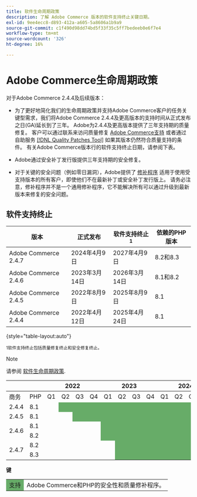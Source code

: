 ```yaml
---
title: 软件生命周期政策
description: 了解 Adobe Commerce 版本的软件支持终止关键日期。
exl-id: 9ee4ecc8-d893-412a-a605-5a8606a1b9a9
source-git-commit: c1f490d98dd74bd5f33f35c5ff7bedeeb0e6f7e4
workflow-type: tm+mt
source-wordcount: '326'
ht-degree: 16%

---
```


# Adobe Commerce生命周期政策

对于Adobe Commerce 2.4.4及后续版本：

- 为了更好地简化我们的生命周期政策并支持Adobe Commerce客户的任务关键型需求，我们将Adobe Commerce 2.4.4及更高版本的支持时间从正式发布之日(GA)延长到了三年。 Adobe为2.4.4及更高版本提供了三年支持期的质量修复。 客户可以通过联系来访问质量修复 [Adobe Commerce支持](https://experienceleague.adobe.com/docs/commerce-knowledge-base/kb/help-center-guide/magento-help-center-user-guide.html) 或者通过自助服务 [[!DNL Quality Patches Tool]](https://experienceleague.adobe.com/tools/commerce-quality-patches/index.html) 如果其版本仍然符合质量支持的条件。 有关Adobe Commerce版本行的软件支持终止日期，请参阅下表。

- Adobe通过安全补丁发行版提供三年支持期的安全修复。

- 对于关键的安全问题（例如零日漏洞），Adobe提供了 [修补程序](https://support.magento.com/hc/en-us/sections/360003869892-Known-issues-patches-attached-) 适用于使用受支持版本的所有客户，即使他们不在最新补丁或安全补丁发行版上。 请务必注意，修补程序并不是一个通用修补程序，它不能解决所有可以通过升级到最新版本来修复的安全问题。

## 软件支持终止

| 版本 | 正式发布 | 软件支持终止<sup>1</sup> | 依赖的PHP版本 |
|----------------------|----------------------|-------------------------------------|-----------------------|
| Adobe Commerce 2.4.7 | 2024年4月9日 | 2027年4月9日 | 8.2和8.3 |
| Adobe Commerce 2.4.6 | 2023年3月14日 | 2026年3月14日 | 8.1和8.2 |
| Adobe Commerce 2.4.5 | 2022年8月9日 | 2025年8月9日 | 8.1 |
| Adobe Commerce 2.4.4 | 2022年4月12日 | 2025年4月24日 | 8.1 |

{style="table-layout:auto"}

<sup>1软件支持终止包括质量修复终止和安全修复终止。</sup><br>

>[!NOTE]
>
>请参阅 [软件生命周期政策](https://www.adobe.com/content/dam/cc/en/legal/terms/enterprise/pdfs/Adobe-Commerce-Software-Lifecycle-Policy.pdf).

<table style="table-layout:auto">
<thead>
  <tr>
    <th colspan="2"></th>
    <th colspan="4">2022</th>
    <th colspan="4">2023</th>
    <th colspan="4">2024</th>
    <th colspan="4">2025</th>
    <th colspan="4">2026</th>
    <th colspan="4">2027</th>
  </tr>
</thead>
<tbody>
  <tr>
    <td>商务</td>
    <td>PHP</td>
    <td>Q1</td>
    <td>Q2</td>
    <td>Q3</td>
    <td>Q4</td>
    <td>Q1</td>
    <td>Q2</td>
    <td>Q3</td>
    <td>Q4</td>
    <td>Q1</td>
    <td>Q2</td>
    <td>Q3</td>
    <td>Q4</td>
    <td>Q1</td>
    <td>Q2</td>
    <td>Q3</td>
    <td>Q4</td>
    <td>Q1</td>
    <td>Q2</td>
    <td>Q3</td>
    <td>Q4</td>
    <td>Q1</td>
    <td>Q2</td>
    <td>Q3</td>
    <td>Q4</td>
  </tr>
  <tr>
    <td>2.4.4</td>
    <td>8.1</td>
    <td></td>
    <td colspan="13" style="background-color:#67ac68;"></td>
    <td colspan="10"></td>
  </tr>
  <tr>
    <td>2.4.5</td>
    <td>8.1</td>
    <td colspan="2"></td>
    <td colspan="13" style="background-color:#67ac68;"></td>
    <td colspan="9"></td>
  </tr>
  <tr>
    <td rowspan="2">2.4.6</td>
    <td>8.1</td>
    <td colspan="4"></td>
    <td colspan="13" style="background-color:#67ac68;"></td>
    <td colspan="8"></td>
  </tr>
  <tr>
    <td>8.2</td>
    <td colspan="4"></td>
    <td colspan="13" style="background-color:#67ac68;"></td>
    <td colspan="8"></td>
  </tr>
  <tr>
    <td rowspan="2">2.4.7</td>
    <td>8.2</td>
    <td colspan="5"></td>
    <td colspan="17" style="background-color:#67ac68;"></td>
    <td colspan="2"></td>
  </tr>
  <tr>
    <td>8.3</td>
    <td colspan="5"></td>
    <td colspan="17" style="background-color:#67ac68;"></td>
    <td colspan="2"></td>
  </tr>
</tbody>
</table>

**键**

<table style="table-layout:auto">
 <tbody>
  <tr>
   <td style="background-color:#67ac68;">支持</td>
   <td>Adobe Commerce和PHP的安全性和质量修补程序。</td>
  </tr>
  <!-- <tr>
   <td style="background-color:#cd3c3c;">End of software support</td>
   <td>Version that has reached end of software support.</td>
  </tr>
 </tbody> -->
</table>
